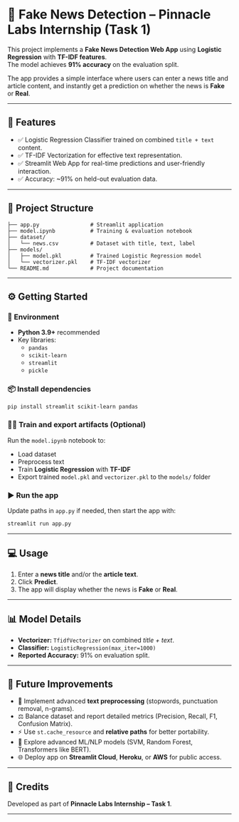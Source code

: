 # 📰 Fake News Detection – Pinnacle Labs Internship (Task 1)

This project implements a **Fake News Detection Web App** using **Logistic Regression** with **TF-IDF features**.  
The model achieves **91% accuracy** on the evaluation split.  

The app provides a simple interface where users can enter a news title and article content, and instantly get a prediction on whether the news is **Fake** or **Real**.

---

## 🚀 Features
- ✅ Logistic Regression Classifier trained on combined `title + text` content.  
- ✅ TF-IDF Vectorization for effective text representation.  
- ✅ Streamlit Web App for real-time predictions and user-friendly interaction.  
- ✅ Accuracy: ~91% on held-out evaluation data.  

---

## 📂 Project Structure
```
├── app.py                # Streamlit application
├── model.ipynb           # Training & evaluation notebook
├── dataset/
│   └── news.csv          # Dataset with title, text, label
├── models/
│   ├── model.pkl         # Trained Logistic Regression model
│   └── vectorizer.pkl    # TF-IDF vectorizer
└── README.md             # Project documentation
```

---

## ⚙️ Getting Started

### 🔧 Environment
- **Python 3.9+** recommended  
- Key libraries:  
  - `pandas`  
  - `scikit-learn`  
  - `streamlit`  
  - `pickle`  

### 📦 Install dependencies
```bash
pip install streamlit scikit-learn pandas
```

### 🏋️‍♂️ Train and export artifacts (Optional)
Run the `model.ipynb` notebook to:  
- Load dataset  
- Preprocess text  
- Train **Logistic Regression** with **TF-IDF**  
- Export trained `model.pkl` and `vectorizer.pkl` to the `models/` folder  

### ▶️ Run the app
Update paths in `app.py` if needed, then start the app with:
```bash
streamlit run app.py
```

---

## 💻 Usage
1. Enter a **news title** and/or the **article text**.  
2. Click **Predict**.  
3. The app will display whether the news is **Fake** or **Real**.  

---

## 📊 Model Details
- **Vectorizer:** `TfidfVectorizer` on combined *title + text*.  
- **Classifier:** `LogisticRegression(max_iter=1000)`  
- **Reported Accuracy:** 91% on evaluation split.  

---




## 🔮 Future Improvements
- 📝 Implement advanced **text preprocessing** (stopwords, punctuation removal, n-grams).  
- ⚖️ Balance dataset and report detailed metrics (Precision, Recall, F1, Confusion Matrix).  
- ⚡ Use `st.cache_resource` and **relative paths** for better portability.  
- 🤖 Explore advanced ML/NLP models (SVM, Random Forest, Transformers like BERT).  
- 🌐 Deploy app on **Streamlit Cloud**, **Heroku**, or **AWS** for public access.  

---

## 🙌 Credits
Developed as part of **Pinnacle Labs Internship – Task 1**.  

---
